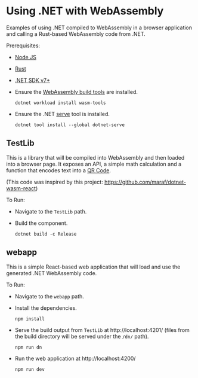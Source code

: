# Using .NET with WebAssembly

Examples of using .NET compiled to WebAssembly in a browser application and calling a Rust-based WebAssembly code from .NET.

Prerequisites:

- [Node JS](https://nodejs.org/)

- [Rust](https://www.rust-lang.org/)

- [.NET SDK v7+](https://dotnet.microsoft.com/en-us/download/visual-studio-sdks)

- Ensure the [WebAssembly build tools](https://learn.microsoft.com/en-us/aspnet/core/blazor/tooling?view=aspnetcore-7.0&pivots=windows#net-webassembly-build-tools) are installed.

  `dotnet workload install wasm-tools`

- Ensure the .NET [serve](https://github.com/natemcmaster/dotnet-serve#dotnet-serve) tool is installed.

  `dotnet tool install --global dotnet-serve`

## TestLib

This is a library that will be compiled into WebAssembly and then loaded into a browser page. It exposes an API, a simple math calculation and a function that encodes text into a [QR Code](https://github.com/codebude/QRCoder).

(This code was inspired by this project: https://github.com/maraf/dotnet-wasm-react)

To Run:

- Navigate to the `TestLib` path.

- Build the component.

  `dotnet build -c Release`

## webapp

This is a simple React-based web application that will load and use the generated .NET WebAssembly code.

To Run:

- Navigate to the `webapp` path.

- Install the dependencies.

  `npm install`

- Serve the build output from `TestLib` at http://localhost:4201/ (files from the build directory will be served under the `/dn/` path).

  `npm run dn`

- Run the web application at http://localhost:4200/

  `npm run dev`
